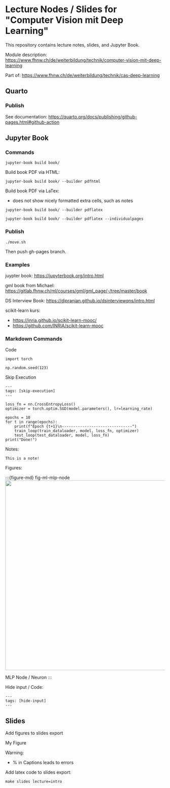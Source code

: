 # Lecture Nodes / Slides for "Computer Vision mit Deep Learning"

This repository contains lecture notes, slides, and Jupyter Book.

Module description: https://www.fhnw.ch/de/weiterbildung/technik/computer-vision-mit-deep-learning

Part of: https://www.fhnw.ch/de/weiterbildung/technik/cas-deep-learning


## Quarto

### Publish

See documentation: https://quarto.org/docs/publishing/github-pages.html#github-action



## Jupyter Book

### Commands

```
jupyter-book build book/
```

Build book PDF via HTML:
```
jupyter-book build book/ --builder pdfhtml
```

Build book PDF via LaTex:
- does not show nicely formatted extra cells, such as notes
```
jupyter-book build book/ --builder pdflatex
```

```
jupyter-book build book/ --builder pdflatex --individualpages
```

### Publish

```
./move.sh
```

Then push gh-pages branch.

### Examples

juypter book: https://jupyterbook.org/intro.html

gml book from Michael: https://gitlab.fhnw.ch/ml/courses/gml/gml_page/-/tree/master/book

DS Interview Book: https://dipranjan.github.io/dsinterviewqns/intro.html

scikit-learn kurs: 
- https://inria.github.io/scikit-learn-mooc/
- https://github.com/INRIA/scikit-learn-mooc

### Markdown Commands

Code

```{code-cell} ipython3
import torch

np.random.seed(123)

```


Skip Execution

```{code-cell} ipython3
---
tags: [skip-execution]
---

loss_fn = nn.CrossEntropyLoss()
optimizer = torch.optim.SGD(model.parameters(), lr=learning_rate)

epochs = 10
for t in range(epochs):
    print(f"Epoch {t+1}\n-------------------------------")
    train_loop(train_dataloader, model, loss_fn, optimizer)
    test_loop(test_dataloader, model, loss_fn)
print("Done!")
```

Notes:

```{note}
This is a note!
```

Figures:

:::{figure-md} fig-ml-mlp-node
<img src="../images/ml/mlp_example_node.png" class="bg-primary mb-1" width="600px">

MLP Node / Neuron
:::

Hide input / Code:

```{code-cell} ipython3
---
tags: [hide-input]
---
```

## Slides

Add figures to slides export
<!-- ### BEGIN SLIDE -->
<!-- Title: End-To-End -->
My Figure
<!-- ### END SLIDE -->

Warning:
- % in Captions leads to errors

Add latex code to slides export:

<!-- ### BEGIN LATEX EXPORT
My Latex CODE
### END LATEX EXPORT -->


```
make slides lecture=intro
```



